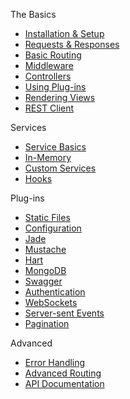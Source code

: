 The Basics
* [Installation & Setup](https://github.com/angel-dart/angel/wiki/Installation-&-Setup)
* [Requests & Responses](https://github.com/angel-dart/angel/wiki/Requests-&-Responses)
* [Basic Routing](https://github.com/angel-dart/angel/wiki/Basic-Routing)
* [Middleware](https://github.com/angel-dart/angel/wiki/Middleware)
* [Controllers](https://github.com/angel-dart/angel/wiki/Controllers)
* [Using Plug-ins](https://github.com/angel-dart/angel/wiki/Using-Plug-ins)
* [Rendering Views](https://github.com/angel-dart/angel/wiki/Rendering-Views)
* [REST Client](https://github.com/angel-dart/angel_client)

Services
* [Service Basics](https://github.com/angel-dart/angel/wiki/Service-Basics)
* [In-Memory](https://github.com/angel-dart/angel/wiki/In-Memory)
* [Custom Services](https://github.com/angel-dart/angel/wiki/Custom-Services)
* [Hooks](https://github.com/angel-dart/angel/wiki/Hooks)

Plug-ins
* [Static Files](https://github.com/angel-dart/angel_static)
* [Configuration](https://github.com/angel-dart/angel_configuration)
* [Jade](https://github.com/angel-dart/angel_jade)
* [Mustache](https://github.com/angel-dart/angel_mustache)
* [Hart](https://github.com/angel-dart/angel_hart)
* [MongoDB](https://github.com/angel-dart/angel_mongo)
* [Swagger](https://github.com/angel-dart/angel_swagger)
* [Authentication](https://github.com/angel-dart/angel_auth)
* [WebSockets](https://github.com/angel-dart/angel_websocket)
* [Server-sent Events](https://github.com/angel-dart/angel/wiki/Server-sent-Events)
* [Pagination](https://github.com/angel-dart/angel/wiki/Pagination)

Advanced
* [Error Handling](https://github.com/angel-dart/angel/wiki/Error-Handling)
* [Advanced Routing](https://github.com/angel-dart/angel/wiki/Advanced-Routing)
* [API Documentation](http://www.dartdocs.org/documentation/angel_framework/1.0.0-dev)